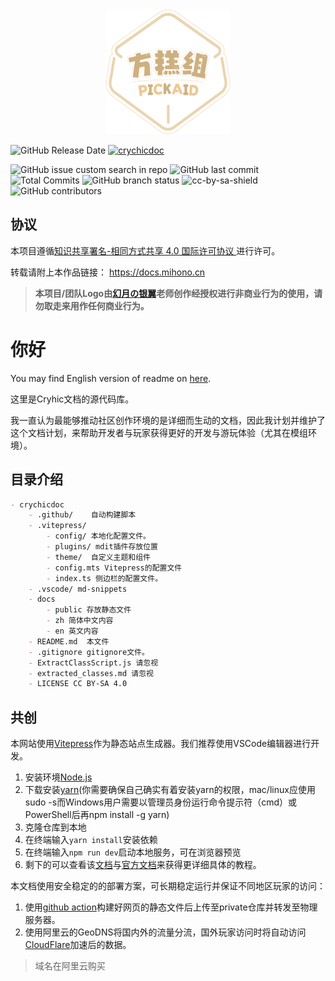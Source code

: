 <div align="center"><img height="200" src="docs/public/logo.png" width="200"/></div>

![GitHub Release Date](https://img.shields.io/github/created-at/PickAID/CrychicDoc) [![crychicdoc](https://img.shields.io/badge/CrychicDoc-Maintaining-green)](https://docs.mihono.cn)


 ![GitHub issue custom search in repo](https://img.shields.io/github/issues/PickAID/CrychicDoc.svg) ![GitHub last commit](https://img.shields.io/github/last-commit/PickAID/CrychicDoc) ![Total Commits](https://img.shields.io/github/commit-activity/t/PickAID/CrychicDoc) ![GitHub branch status](https://img.shields.io/github/check-runs/PickAID/CrychicDoc/main)  ![cc-by-sa-shield](https://img.shields.io/badge/License-CC%20BY--SA%204.0-lightgrey.svg)
![GitHub contributors](https://img.shields.io/github/contributors/PickAID/CrychicDoc)

## 协议

本项目遵循[知识共享署名-相同方式共享 4.0 国际许可协议
](LICENSE)进行许可。

转载请附上本作品链接： https://docs.mihono.cn

> **本项目/团队Logo由[幻月の银翼](https://www.pixiv.net/users/7865026)老师创作经授权进行非商业行为的使用，请勿取走来用作任何商业行为。**

# 你好

You may find English version of readme on [here](/READMEEN.md).

这里是Cryhic文档的源代码库。

我一直认为最能够推动社区创作环境的是详细而生动的文档，因此我计划并维护了这个文档计划，来帮助开发者与玩家获得更好的开发与游玩体验（尤其在模组环境）。

## 目录介绍

```markdown
- crychicdoc
    - .github/    自动构建脚本
    - .vitepress/
        - config/ 本地化配置文件。
        - plugins/ mdit插件存放位置
        - theme/  自定义主题和组件
        - config.mts Vitepress的配置文件
        - index.ts 侧边栏的配置文件。
    - .vscode/ md-snippets
    - docs
        - public 存放静态文件
        - zh 简体中文内容
        - en 英文内容
    - README.md  本文件
    - .gitignore gitignore文件。
    - ExtractClassScript.js 请忽视
    - extracted_classes.md 请忽视
    - LICENSE CC BY-SA 4.0
```

## 共创

本网站使用[Vitepress](https://vitepress.dev/)作为静态站点生成器。我们推荐使用VSCode编辑器进行开发。

1. 安装环境[Node.js](https://nodejs.org/zh-cn/download/prebuilt-installer)
2. 下载安装[yarn](https://classic.yarnpkg.com/lang/en/docs/install/#windows-stable)(你需要确保自己确实有着安装yarn的权限，mac/linux应使用sudo -s而Windows用户需要以管理员身份运行命令提示符（cmd）或 PowerShell后再npm install -g yarn)
3. 克隆仓库到本地
4. 在终端输入`yarn install`安装依赖
5. 在终端输入`npm run dev`启动本地服务，可在浏览器预览
6. 剩下的可以查看该[文档](https://vitepress.yiov.top/preface.html)与[官方文档](https://vitepress.dev/zh/)来获得更详细具体的教程。


本文档使用安全稳定的的部署方案，可长期稳定运行并保证不同地区玩家的访问：
1. 使用[github action](.github/workflows/build.yaml)构建好网页的静态文件后上传至private仓库并转发至物理服务器。
2. 使用阿里云的GeoDNS将国内外的流量分流，国外玩家访问时将自动访问[CloudFlare](https://cloudflare.com/)加速后的数据。

> 域名在阿里云购买
